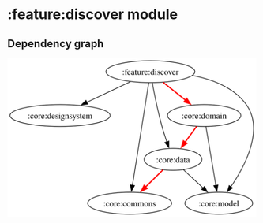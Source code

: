 # :feature:discover module
## Dependency graph
![Dependency graph](../../docs/images/graphs/dep_graph_feature_discover.svg)
